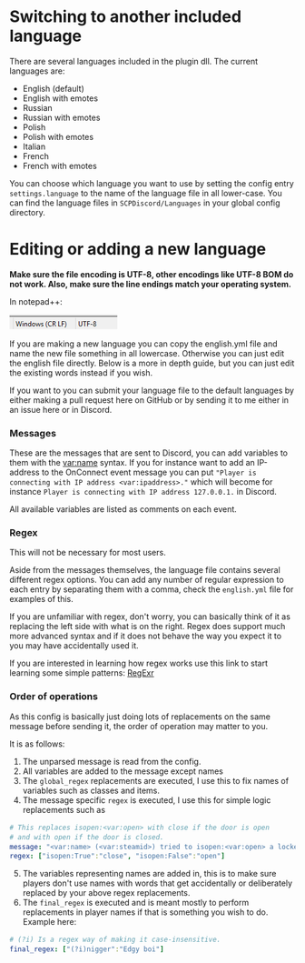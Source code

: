 # Switching to another included language

There are several languages included in the plugin dll. The current languages are:
* English (default)
* English with emotes
* Russian
* Russian with emotes
* Polish
* Polish with emotes
* Italian
* French
* French with emotes

You can choose which language you want to use by setting the config entry `settings.language` to the name of the language file in all lower-case. You can find the language files in `SCPDiscord/Languages` in your global config directory.

# Editing or adding a new language

**Make sure the file encoding is UTF-8, other encodings like UTF-8 BOM do not work. Also, make sure the line endings match your operating system.**

In notepad++:

![](img/nppNewlines.png)

If you are making a new language you can copy the english.yml file and name the new file something in all lowercase. Otherwise you can just edit the english file directly. Below is a more in depth guide, but you can just edit the existing words instead if you wish.

If you want to you can submit your language file to the default languages by either making a pull request here on GitHub or by sending it to me either in an issue here or in Discord.

### Messages
These are the messages that are sent to Discord, you can add variables to them with the <var:name> syntax. If you for instance want to add an IP-address to the OnConnect event message you can put `"Player is connecting with IP address <var:ipaddress>."` which will become for instance `Player is connecting with IP address 127.0.0.1.` in Discord.

All available variables are listed as comments on each event.

### Regex
This will not be necessary for most users.

Aside from the messages themselves, the language file contains several different regex options. You can add any number of regular expression to each entry by separating them with a comma, check the `english.yml` file for examples of this.

If you are unfamiliar with regex, don't worry, you can basically think of it as replacing the left side with what is on the right. Regex does support much more advanced syntax and if it does not behave the way you expect it to you may have accidentally used it.

If you are interested in learning how regex works use this link to start learning some simple patterns: [RegExr](https://regexr.com/)

### Order of operations

As this config is basically just doing lots of replacements on the same message before sending it, the order of operation may matter to you.

It is as follows:

1. The unparsed message is read from the config.
2. All variables are added to the message except names
3. The `global_regex` replacements are executed, I use this to fix names of variables such as classes and items.
4. The message specific `regex` is executed, I use this for simple logic replacements such as
```yaml
# This replaces isopen:<var:open> with close if the door is open
# and with open if the door is closed.
message: "<var:name> (<var:steamid>) tried to isopen:<var:open> a locked door."
regex: ["isopen:True":"close", "isopen:False":"open"]
```
5. The variables representing names are added in, this is to make sure players don't use names with words that get accidentally or deliberately replaced by your above regex replacements.
6. The `final_regex` is executed and is meant mostly to perform replacements in player names if that is something you wish to do. Example here:
```yaml
# (?i) Is a regex way of making it case-insensitive.
final_regex: ["(?i)nigger":"Edgy boi"]
```